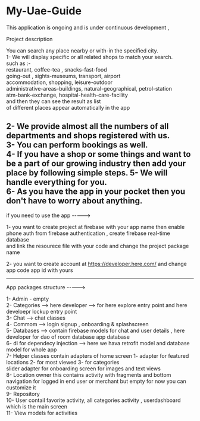 # My-Uae-Guide

This application is ongoing and is under continuous development ,



Project description

You can search any place nearby or with-in the specified city.</br>
1- We will display specific or all related shops to match your search.</br>
such as :-</br>
restaurant, coffee-tea , snacks-fast-food</br>
going-out , sights-museums, transport, airport</br>
accommodation, shopping, leisure-outdoor</br>
administrative-areas-buildings, natural-geographical, petrol-station</br>
atm-bank-exchange, hospital-health-care-facility</br>
and then they can see the result as list</br>
of different places appear automatically in the app</br>

2- We provide almost all the numbers of all departments and shops registered with us.</br>
3- You can perform bookings as well.</br>
4- If you have a shop or some things and want to be a part of our growing industry then add your place by following simple steps.
5- We will handle everything for you.</br>
6- As you have the app in your pocket then you don't have to worry about anything.</br>
-----------------------------------------------------------------------------------------------------------------------------------

if you need to use the app ----->

1- you want to create project at firebase with your app name then enable phone auth from firebase authentication , create firebase real-time database </br>
and link the resourece file with your code and change the project package name

2- you want to create account at https://developer.here.com/ and change app code app id with yours</br>

-----------------------------------------------------------------------------------------------------------------------------------

App packages structure ----->

1- Admin - empty <br/>
2- Categories --> here developer --> for here explore entry point and here develoepr lockup entry point <br/>
3- Chat --> chat classes <br/>
4- Commom --> login signup , onboarding & splashscreen <br/>
5- Databases --> contain firebase models for chat and user details , here developer for dao of room database app database <br/>
6- di for dependecy injection --> here we hava retrofit model and database model for whole app <br/>
7- Helper classes contain adapters of home screen 1- adapter for featured locations 2- for most viewed 3- for categories <br/>
   slider adapter for onboarding screen for images and text views <br/>
8- Location owner this contains activity with fragments and bottom navigation for logged in end user or merchant but empty for now you can customize it<br/>
9- Repository<br/>
10- User contail favorite activity, all categories activity , userdashboard which is the main screen<br/>
11- View models for activities<br/>


